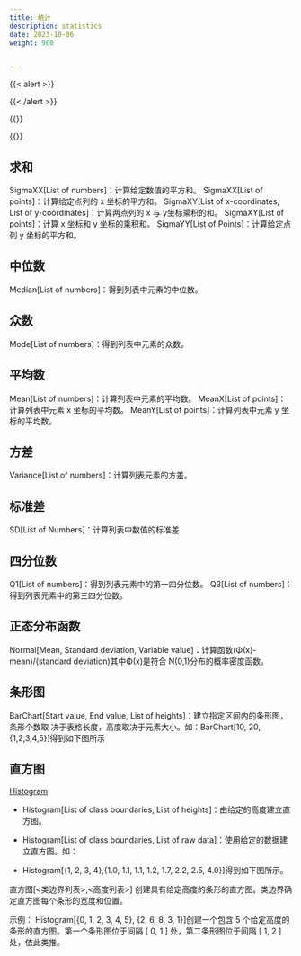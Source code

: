 ```yaml
---
title: 统计
description: statistics
date: 2023-10-06
weight: 900


---
```

{{< alert >}}



{{< /alert >}}

{{<alert>}}


{{</alert>}}



## 求和
SigmaXX[List of numbers]：计算给定数值的平方和。
SigmaXX[List of points]：计算给定点列的 x 坐标的平方和。
SigmaXY[List of x-coordinates, List of y-coordinates]：计算两点列的 x 与 y坐标乘积的和。
SigmaXY[List of points]：计算 x 坐标和 y 坐标的乘积和。
SigmaYY[List of Points]：计算给定点列 y 坐标的平方和。

## 中位数
Median[List of numbers]：得到列表中元素的中位数。

## 众数
Mode[List of numbers]：得到列表中元素的众数。


## 平均数
Mean[List of numbers]：计算列表中元素的平均数。
MeanX[List of points]：计算列表中元素 x 坐标的平均数。
MeanY[List of points]：计算列表中元素 y 坐标的平均数。

## 方差
Variance[List of numbers]：计算列表元素的方差。

## 标准差
SD[List of Numbers]：计算列表中数值的标准差


## 四分位数
Q1[List of numbers]：得到列表元素中的第一四分位数。
Q3[List of numbers]：得到列表元素中的第三四分位数。






## 正态分布函数
Normal[Mean, Standard deviation, Variable value]：计算函数(Φ(x)-mean)/(standard
deviation)其中Φ(x)是符合 N(0,1)分布的概率密度函数。




## 条形图
BarChart[Start value, End value, List of heights]：建立指定区间内的条形图，条形个数取
决于表格长度，高度取决于元素大小。如：BarChart[10, 20, {1,2,3,4,5}]得到如下图所示


## 直方图
[Histogram](https://wiki.geogebra.org/s/zh/index.php?title=Histogram_%E6%8C%87%E4%BB%A4&variant=zh-cn)
- Histogram[List of class boundaries, List of heights]：由给定的高度建立直方图。

- Histogram[List of class boundaries, List of raw data]：使用给定的数据建立直方图。如：

- Histogram[{1, 2, 3, 4},{1.0, 1.1, 1.1, 1.2, 1.7, 2.2, 2.5, 4.0}]得到如下图所示。

直方图[<类边界列表>,<高度列表>] 创建具有给定高度的条形的直方图。类边界确定直方图每个条形的宽度和位置。

示例： Histogram[{0, 1, 2, 3, 4, 5}, {2, 6, 8, 3, 1}]创建一个包含 5 个给定高度的条形的直方图。第一个条形图位于间隔 [ 0, 1 ] 处，第二条形图位于间隔 [ 1, 2 ] 处，依此类推。





